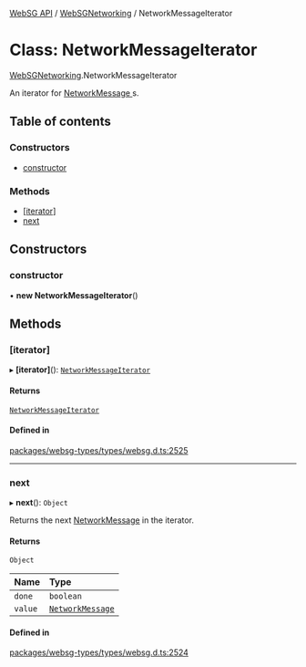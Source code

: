 [WebSG API](../README.md) / [WebSGNetworking](../modules/WebSGNetworking.md) / NetworkMessageIterator

# Class: NetworkMessageIterator

[WebSGNetworking](../modules/WebSGNetworking.md).NetworkMessageIterator

An iterator for [NetworkMessage ](WebSGNetworking.NetworkMessage.md)s.

## Table of contents

### Constructors

- [constructor](WebSGNetworking.NetworkMessageIterator.md#constructor)

### Methods

- [[iterator]](WebSGNetworking.NetworkMessageIterator.md#[iterator])
- [next](WebSGNetworking.NetworkMessageIterator.md#next)

## Constructors

### constructor

• **new NetworkMessageIterator**()

## Methods

### [iterator]

▸ **[iterator]**(): [`NetworkMessageIterator`](WebSGNetworking.NetworkMessageIterator.md)

#### Returns

[`NetworkMessageIterator`](WebSGNetworking.NetworkMessageIterator.md)

#### Defined in

[packages/websg-types/types/websg.d.ts:2525](https://github.com/thirdroom/thirdroom/blob/972fa72b/packages/websg-types/types/websg.d.ts#L2525)

___

### next

▸ **next**(): `Object`

Returns the next [NetworkMessage](WebSGNetworking.NetworkMessage.md) in the iterator.

#### Returns

`Object`

| Name | Type |
| :------ | :------ |
| `done` | `boolean` |
| `value` | [`NetworkMessage`](WebSGNetworking.NetworkMessage.md) |

#### Defined in

[packages/websg-types/types/websg.d.ts:2524](https://github.com/thirdroom/thirdroom/blob/972fa72b/packages/websg-types/types/websg.d.ts#L2524)
